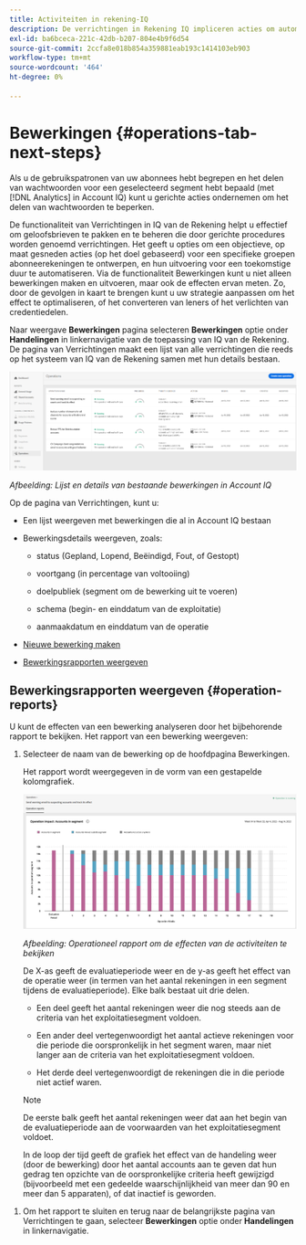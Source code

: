 ```yaml
---
title: Activiteiten in rekening-IQ
description: De verrichtingen in Rekening IQ impliceren acties om automatiserings en bulkverrichtingen op abonneerekeningen uit te voeren en hun gevolgen te volgen.
exl-id: ba6bceca-221c-42db-b207-804e4b9f6d54
source-git-commit: 2ccfa8e018b854a359881eab193c1414103eb903
workflow-type: tm+mt
source-wordcount: '464'
ht-degree: 0%

---
```


# Bewerkingen {#operations-tab-next-steps}

Als u de gebruikspatronen van uw abonnees hebt begrepen en het delen van wachtwoorden voor een geselecteerd segment hebt bepaald (met [!DNL Analytics] in Account IQ) kunt u gerichte acties ondernemen om het delen van wachtwoorden te beperken.

De functionaliteit van Verrichtingen in IQ van de Rekening helpt u effectief om geloofsbrieven te pakken en te beheren die door gerichte procedures worden genoemd verrichtingen. Het geeft u opties om een objectieve, op maat gesneden acties (op het doel gebaseerd) voor een specifieke groepen abonneerekeningen te ontwerpen, en hun uitvoering voor een toekomstige duur te automatiseren. Via de functionaliteit Bewerkingen kunt u niet alleen bewerkingen maken en uitvoeren, maar ook de effecten ervan meten. Zo, door de gevolgen in kaart te brengen kunt u uw strategie aanpassen om het effect te optimaliseren, of het converteren van leners of het verlichten van credentiedelen.

Naar weergave **Bewerkingen** pagina selecteren **Bewerkingen** optie onder **Handelingen** in linkernavigatie van de toepassing van IQ van de Rekening. De pagina van Verrichtingen maakt een lijst van alle verrichtingen die reeds op het systeem van IQ van de Rekening samen met hun details bestaan.

![](assets/operations-page.png)

*Afbeelding: Lijst en details van bestaande bewerkingen in Account IQ*

Op de pagina van Verrichtingen, kunt u:

* Een lijst weergeven met bewerkingen die al in Account IQ bestaan

* Bewerkingsdetails weergeven, zoals:

   * status (Gepland, Lopend, Beëindigd, Fout, of Gestopt)

   * voortgang (in percentage van voltooiing)

   * doelpubliek (segment om de bewerking uit te voeren)

   * schema (begin- en einddatum van de exploitatie)

   * aanmaakdatum en einddatum van de operatie

* [Nieuwe bewerking maken](/help/accountiq/operation-affecting-user-segment.md)

* [Bewerkingsrapporten weergeven](#operation-reports)

<!--* Search from the list of operations using Search field

* Stop an operation.

* Create a duplicate operation.

* [Configure columns of Operations details page](#configure-columns)-->

## Bewerkingsrapporten weergeven {#operation-reports}

U kunt de effecten van een bewerking analyseren door het bijbehorende rapport te bekijken. Het rapport van een bewerking weergeven:

1. Selecteer de naam van de bewerking op de hoofdpagina Bewerkingen.

   Het rapport wordt weergegeven in de vorm van een gestapelde kolomgrafiek.

   ![](assets/operation-impact-report.png)

   *Afbeelding: Operationeel rapport om de effecten van de activiteiten te bekijken*

   De X-as geeft de evaluatieperiode weer en de y-as geeft het effect van de operatie weer (in termen van het aantal rekeningen in een segment tijdens de evaluatieperiode). Elke balk bestaat uit drie delen.

   * Een deel geeft het aantal rekeningen weer die nog steeds aan de criteria van het exploitatiesegment voldoen.

   * Een ander deel vertegenwoordigt het aantal actieve rekeningen voor die periode die oorspronkelijk in het segment waren, maar niet langer aan de criteria van het exploitatiesegment voldoen.

   * Het derde deel vertegenwoordigt de rekeningen die in die periode niet actief waren.

   >[!NOTE]
   >
   >De eerste balk geeft het aantal rekeningen weer dat aan het begin van de evaluatieperiode aan de voorwaarden van het exploitatiesegment voldoet.

   In de loop der tijd geeft de grafiek het effect van de handeling weer (door de bewerking) door het aantal accounts aan te geven dat hun gedrag ten opzichte van de oorspronkelijke criteria heeft gewijzigd (bijvoorbeeld met een gedeelde waarschijnlijkheid van meer dan 90 en meer dan 5 apparaten), of dat inactief is geworden.

<!--For example, in the above image the variable on the y-axis is number of accounts. Looking at the graph you can compare the number of accounts that are in the operations' segment versus the number of accounts that are outside the operations segment at a particular time (such as week 2nd of the operations evaluation period). Therefore, you can analyze how over the evaluation period do number of accounts vary within the operation segment and outside the segment.

So, if your operation was to send out warning emails to suspecting accounts, and accounts in operations segment were those with sharing probability more than 90 and using more than 5 devices to stream content, then in the beginning of the evaluation period accounts in segment are more than 17 thousand. This number changes over the evaluation period as shown in the graph, thereby indicating the impact of operation. Based on the evaluation, you can take remedial measures on suspecting accounts, or continue with the operation, or adjust your strategy for better outcomes to curb credential sharing.-->

1. Om het rapport te sluiten en terug naar de belangrijkste pagina van Verrichtingen te gaan, selecteer **Bewerkingen** optie onder **Handelingen** in linkernavigatie.

<!--

![](assets/operations-details.png)

*Figure: Operation details*
## Configure columns {#configure-columns}

You can select the icon to **Configure columns** on the top of the operations table.

![](assets/config-columns.png)

*Figure: Configure columns of Operations details page*-->